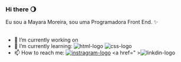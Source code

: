 ### Hi there   :waning_gibbous_moon:

Eu sou a Mayara Moreira, sou uma Programadora Front End. ✨
<br>
<br>
- 🔭 I’m currently working on
- 🌱 I’m currently learning: <img src="https://img.shields.io/badge/HTML-239120?style=for-the-badge&logo=html5&logoColor=white" alt="html-logo" /> <img src="https://img.shields.io/badge/CSS-239120?&style=for-the-badge&logo=css3&logoColor=white" alt="css-logo" />
- 📫 How to reach me:
<a href="https://www.instagram.com/mayhelenabraga/"><img src="https://img.shields.io/badge/Instagram-E4405F?style=for-the-badge&logo=instagram&logoColor=white" alt="instragram-logo"/></a>
<a href="  ><img src="https://img.shields.io/badge/LinkedIn-0077B5?style=for-the-badge&logo=linkedin&logoColor=white" alt="linkdin-logo"/></a>
